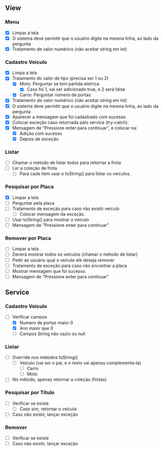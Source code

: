 ## View
### Menu
* [x] Limpar a tela
* [x] O sistema deve permitir que o usuário digite na mesma linha, ao lado da pergunta
* [x] Tratamento de valor numérico (não aceitar string em int)

### Cadastro Veiculo
* [x] Limpa a tela
* [x] Tratamento do valor de tipo (precisa ser 1 ou 2)
  * [x] Moto: Perguntar se tem partida eletrica
    * [x] Caso foi 1, vai ser adicionado true, e 2 será false
  * [x] Carro: Perguntar número de portas
* [x] Tratamento de valor numérico (não aceitar string em int)
* [x] O sistema deve permitir que o usuário digite na mesma linha, ao lado da pergunta
* [x] Aparecer a mensagem que foi cadastrado com sucesso.
* [x] Colocar exceção caso retornada pelo service (try-catch).
* [x] Mensagem de "Pressione enter para continuar", e colocar na:
  * [x] Adição com sucesso
  * [x] Depois de exceção

### Listar
* [ ] Chamar o método de listar todos para retornar a frota
* [ ] Ler a coleção de frota
  * [ ] Para cada item usar o toString() para listar os veículos.
  
### Pesquisar por Placa
* [x] Limpar a tela
* [ ] Perguntar pela placa
* [ ] Tratamento de exceção para caso não existir veículo
  * [ ] Colocar mensagem da exceção.
* [ ] Usar toString() para mostrar o veículo
* [ ] Mensagem de "Pressione enter para continuar"

### Remover por Placa
* [ ] Limpar a tela
* [ ] Deverá mostrar todos os veículos (chamar o método de listar)
* [ ] Pedir ao usuário qual o veículo ele deseja remover
* [ ] Tratamento de exceção para caso não encontrar a placa
* [ ] Mostrar mensagem que foi sucesso.
* [ ] Mensagem de "Pressione enter para continuar"

## Service
### Cadastro Veiculo
* [ ] Verificar campos
  * [X] Numero de portas maior 0
  * [X] Ano maior que 0
  * [ ] Campos String não vazio ou null

### Listar
* [ ] Override nos métodos toString()
  * [ ] Veiculo (vai ser o pai, e o resto vai apenas complementa-la)
    * [ ] Carro
    * [ ] Moto
* [ ] No método, apenas retornar a coleção (frotas)

### Pesquisar por Título
* [ ] Verificar se existe
  * [ ] Caso sim, retornar o veículo
* [ ] Caso não existir, lançar exceção

### Remover
* [ ] Verificar se existe
* [ ] Caso não existir, lançar exceção
